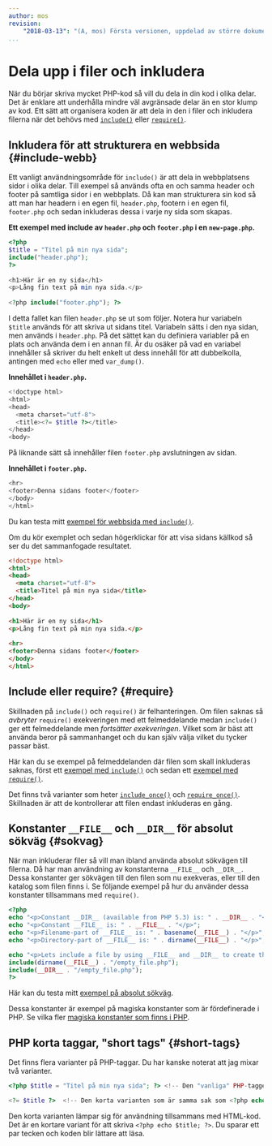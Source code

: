 ```yaml
---
author: mos
revision:
    "2018-03-13": "(A, mos) Första versionen, uppdelad av större dokument."
...
```

Dela upp i filer och inkludera
=======================

När du börjar skriva mycket PHP-kod så vill du dela in din kod i olika delar. Det är enklare att underhålla mindre väl avgränsade delar än en stor klump av kod. Ett sätt att organisera koden är att dela in den i filer och inkludera filerna när det behövs med [`include()`](http://php.net/manual/en/function.include.php) eller [`require()`](http://php.net/manual/en/function.require.php).



Inkludera för att strukturera en webbsida {#include-webb}
-----------------------

Ett vanligt användningsområde för `include()` är att dela in webbplatsens sidor i olika delar. Till exempel så används ofta en och samma header och footer på samtliga sidor i en webbplats. Då kan man strukturera sin kod så att man har headern i en egen fil, `header.php`, footern i en egen fil, `footer.php` och sedan inkluderas dessa i varje ny sida som skapas.

**Ett exempel med include av `header.php` och `footer.php` i en `new-page.php`.** 

```php
<?php 
$title = "Titel på min nya sida";
include("header.php"); 
?>
 
<h1>Här är en ny sida</h1>
<p>Lång fin text på min nya sida.</p>
 
<?php include("footer.php"); ?>
```

I detta fallet kan filen `header.php` se ut som följer. Notera hur variabeln `$title` används för att skriva ut sidans titel. Variabeln sätts i den nya sidan, men används i `header.php`. På det sättet kan du definiera variabler på en plats och använda dem i en annan fil. Är du osäker på vad en variabel innehåller så skriver du helt enkelt ut dess innehåll för att dubbelkolla, antingen med `echo` eller med `var_dump()`.

**Innehållet i `header.php`.**

```php
<!doctype html>
<html>
<head>
  <meta charset="utf-8">
  <title><?= $title ?></title>
</head>
<body>
```

På liknande sätt så innehåller filen `footer.php` avslutningen av sidan.

**Innehållet i `footer.php`.**

```php
<hr>
<footer>Denna sidans footer</footer>
</body>
</html>
```

Du kan testa mitt [exempel för webbsida med `include()`](kod-exempel/guiden-php-20/7/new-page.php).

Om du kör exemplet och sedan högerklickar för att visa sidans källkod så ser du det sammanfogade resultatet.

```html
<!doctype html>
<html>
<head>
  <meta charset="utf-8">
  <title>Titel på min nya sida</title>
</head>
<body>
 
<h1>Här är en ny sida</h1>
<p>Lång fin text på min nya sida.</p>
 
<hr>
<footer>Denna sidans footer</footer>
</body>
</html>
```



Include eller require? {#require}
-----------------------

Skillnaden på `include()` och `require()` är felhanteringen. Om filen saknas så *avbryter* `require()` exekveringen med ett felmeddelande medan `include()` ger ett felmeddelande men *fortsätter exekveringen*. Vilket som är bäst att använda beror på sammanhanget och du kan själv välja vilket du tycker passar bäst.

Här kan du se exempel på felmeddelanden där filen som skall inkluderas saknas, först ett [exempel med `include()`](kod-exempel/guiden-php-20/7/include_error.php) och sedan ett [exempel med `require()`](kod-exempel/guiden-php-20/7/require_error.php).

Det finns två varianter som heter [`include_once()`](http://php.net/manual/en/function.include-once.php) och [`require_once()`](http://php.net/manual/en/function.require-once.php). Skillnaden är att de kontrollerar att filen endast inkluderas en gång. 



Konstanter `__FILE__` och `__DIR__` för absolut sökväg {#sokvag}
-----------------------

När man inkluderar filer så vill man ibland använda absolut sökvägen till filerna. Då har man användning av konstanterna `__FILE__` och `__DIR__`. Dessa konstanter ger sökvägen till den filen som nu exekveras, eller till den katalog som filen finns i. Se följande exempel på hur du använder dessa konstanter tillsammans med `require()`.
  
```php
<?php
echo "<p>Constant __DIR__ (available from PHP 5.3) is: " . __DIR__ . "</p>";
echo "<p>Constant __FILE__ is: " . __FILE__ . "</p>";
echo "<p>Filename-part of __FILE__ is: " . basename(__FILE__) . "</p>";
echo "<p>Directory-part of __FILE__ is: " . dirname(__FILE__) . "</p>";

echo "<p>Lets include a file by using __FILE__ and __DIR__ to create the absolute path.</p>";
include(dirname(__FILE__) . "/empty_file.php");
include(__DIR__ . "/empty_file.php");
?>
```

Här kan du testa mitt [exempel på absolut sökväg](kod-exempel/guiden-php-20/7/constants.php).

Dessa konstanter är exempel på magiska konstanter som är fördefinerade i PHP. Se vilka fler [magiska konstanter som finns i PHP](http://php.net/manual/en/language.constants.predefined.php).



PHP korta taggar, "short tags" {#short-tags}
-----------------------

Det finns flera varianter på PHP-taggar. Du har kanske noterat att jag mixar två varianter.

```php
<?php $title = "Titel på min nya sida"; ?> <!-- Den "vanliga" PHP-taggen  -->

<?= $title ?>  <!-- Den korta varianten som är samma sak som <?php echo $title; ?> -->
```

Den korta varianten lämpar sig för användning tillsammans med HTML-kod. Det är en kortare variant för att skriva `<?php echo $title; ?>`. Du sparar ett par tecken och koden blir lättare att läsa.
